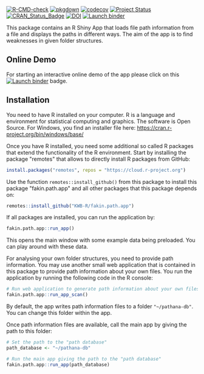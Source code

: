 [![R-CMD-check](https://github.com/KWB-R/fakin.path.app/workflows/R-CMD-check/badge.svg)](https://github.com/KWB-R/fakin.path.app/actions?query=workflow%3AR-CMD-check)
[![pkgdown](https://github.com/KWB-R/fakin.path.app/workflows/pkgdown/badge.svg)](https://github.com/KWB-R/fakin.path.app/actions?query=workflow%3Apkgdown)
[![codecov](https://codecov.io/github/KWB-R/fakin.path.app/branch/master/graphs/badge.svg)](https://codecov.io/github/KWB-R/fakin.path.app)
[![Project Status](https://img.shields.io/badge/lifecycle-experimental-orange.svg)](https://www.tidyverse.org/lifecycle/#experimental)
[![CRAN_Status_Badge](https://www.r-pkg.org/badges/version/fakin.path.app)]()
[![DOI](https://zenodo.org/badge/doi/10.5281/zenodo.3603502.svg)](https://doi.org/10.5281/zenodo.3603502)
[![Launch binder](https://mybinder.org/badge_logo.svg)](https://mybinder.org/v2/gh/kwb-r/fakin.path.app/master?urlpath=https://mybinder.org/v2/gh/kwb-r/apps/fakin.path.app?urlpath=shiny)
  
This package contains an R Shiny App that loads file path information from a
file and displays the paths in different ways.  The aim of the app is to find
weaknesses in given folder structures. 

## Online Demo 

For starting an interactive online demo of the app please click on this [![Launch binder](https://mybinder.org/badge_logo.svg)](https://mybinder.org/v2/gh/kwb-r/fakin.path.app/master?urlpath=https://mybinder.org/v2/gh/kwb-r/apps/fakin.path.app?urlpath=shiny) badge.

## Installation

You need to have R installed on your computer. R is a language and environment 
for statistical computing and graphics. The software is Open Source. 
For Windows, you find an installer file here: https://cran.r-project.org/bin/windows/base/

Once you have R installed, you need some additional so called R packages that
extend the functionality of the R environment. Start by installing the package
"remotes" that allows to directly install R packages from GitHub:

```r
install.packages("remotes", repos = "https://cloud.r-project.org")
```

Use the function `remotes::install_github()` from this package to install this package "fakin.path.app" and all other packages that this package depends on:

```r
remotes::install_github("KWB-R/fakin.path.app")
```

If all packages are installed, you can run the application by:

```r
fakin.path.app::run_app()
```

This opens the main window with some example data being preloaded. You can play 
around with these data.

For analysing your own folder structures, you need to provide path information.
You may use another small web application that is contained in this package to 
provide path information about your own files. You run the application by
running the following code in the R console:

```r
# Run web application to generate path information about your own files
fakin.path.app::run_app_scan()
```

By default, the app writes path information files to a folder `"~/pathana-db"`.
You can change this folder within the app. 

Once path information files are available, call the main app by giving the path 
to this folder:

```r
# Set the path to the "path database"
path_database <- "~/pathana-db"

# Run the main app giving the path to the "path database"
fakin.path.app::run_app(path_database)
```
